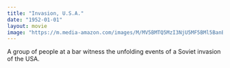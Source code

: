 ```yaml
---
title: "Invasion, U.S.A."
date: "1952-01-01"
layout: movie
image: "https://m.media-amazon.com/images/M/MV5BMTQ5MzI3NjU5MF5BMl5BanBnXkFtZTcwNzY0MDc4MQ@@._V1._CR10,25,318,449_SY132_CR2,0,89,132_AL_.jpg_V1_SX300.jpg"
---
```


A group of people at a bar witness the unfolding events of a Soviet invasion of the USA.
